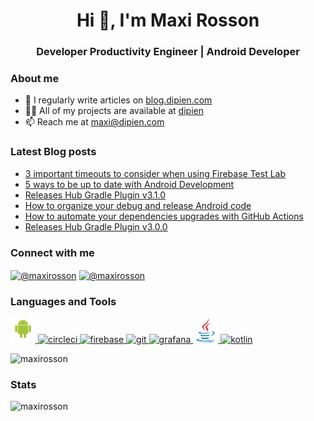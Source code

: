 <h1 align="center">Hi 👋, I'm Maxi Rosson</h1>

<h3 align="center">Developer Productivity Engineer | Android Developer</h3>

### About me
- 📝 I regularly write articles on [blog.dipien.com](blog.dipien.com)
- 👨‍💻 All of my projects are available at [dipien](https://github.com/dipien)
- 📫 Reach me at maxi@dipien.com

### Latest Blog posts
<!-- BLOG-POST-LIST:START -->
- [3 important timeouts to consider when using Firebase Test Lab](https://blog.dipien.com/3-important-timeouts-to-consider-when-using-firebase-test-lab-a4ecbae79e88?source=rss----37b2d1091422---4)
- [5 ways to be up to date with Android Development](https://blog.dipien.com/5-ways-to-be-up-to-date-with-android-development-f4fe05a3a06f?source=rss----37b2d1091422---4)
- [Releases Hub Gradle Plugin v3.1.0](https://blog.dipien.com/releases-hub-gradle-plugin-v3-1-0-b35d8c9e737b?source=rss----37b2d1091422---4)
- [How to organize your debug and release Android code](https://blog.dipien.com/how-to-organize-your-debug-and-release-android-code-255d7459521b?source=rss----37b2d1091422---4)
- [How to automate your dependencies upgrades with GitHub Actions](https://blog.dipien.com/how-to-automate-your-dependencies-upgrades-with-github-actions-bedf1337ca3f?source=rss----37b2d1091422---4)
- [Releases Hub Gradle Plugin v3.0.0](https://blog.dipien.com/releases-hub-gradle-plugin-v3-0-0-a27c18798d81?source=rss----37b2d1091422---4)
<!-- BLOG-POST-LIST:END -->

### Connect with me
<p align="left">
<a href="https://twitter.com/maxirosson" target="blank"><img align="center" src="https://raw.githubusercontent.com/rahuldkjain/github-profile-readme-generator/master/src/images/icons/Social/twitter.svg" alt="@maxirosson" height="30" width="40" /></a>
<a href="https://medium.com/@maxirosson" target="blank"><img align="center" src="https://raw.githubusercontent.com/rahuldkjain/github-profile-readme-generator/master/src/images/icons/Social/medium.svg" alt="@maxirosson" height="30" width="40" /></a>
</p>

### Languages and Tools
<p align="left"> <a href="https://developer.android.com" target="_blank"> <img src="https://raw.githubusercontent.com/devicons/devicon/master/icons/android/android-original-wordmark.svg" alt="android" width="40" height="40"/> </a> <a href="https://circleci.com" target="_blank"> <img src="https://www.vectorlogo.zone/logos/circleci/circleci-icon.svg" alt="circleci" width="40" height="40"/> </a> <a href="https://firebase.google.com/" target="_blank"> <img src="https://www.vectorlogo.zone/logos/firebase/firebase-icon.svg" alt="firebase" width="40" height="40"/> </a> <a href="https://git-scm.com/" target="_blank"> <img src="https://www.vectorlogo.zone/logos/git-scm/git-scm-icon.svg" alt="git" width="40" height="40"/> </a> <a href="https://grafana.com" target="_blank"> <img src="https://www.vectorlogo.zone/logos/grafana/grafana-icon.svg" alt="grafana" width="40" height="40"/> </a> <a href="https://www.java.com" target="_blank"> <img src="https://raw.githubusercontent.com/devicons/devicon/master/icons/java/java-original.svg" alt="java" width="40" height="40"/> </a> <a href="https://kotlinlang.org" target="_blank"> <img src="https://www.vectorlogo.zone/logos/kotlinlang/kotlinlang-icon.svg" alt="kotlin" width="40" height="40"/> </a> </p>

<p align="left"> <img src=https://github-readme-stats.vercel.app/api/top-langs/?username=maxirosson&layout=compact alt=maxirosson /> </p>

### Stats
<p align="left"> <img src=https://github-readme-stats.vercel.app/api?username=maxirosson&show_icons=true alt=maxirosson /> </p>



